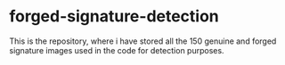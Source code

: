 # forged-signature-detection
This is the repository, where i have stored all the 150 genuine and forged signature images used in the code for detection purposes. 

